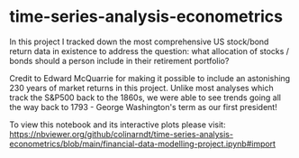 # time-series-analysis-econometrics

In this project I tracked down the most comprehensive US stock/bond return data in existence to address the question: what allocation of stocks / bonds should a person include in their retirement portfolio? 

Credit to Edward McQuarrie for making it possible to include an astonishing 230 years of market returns in this project. Unlike most analyses which track the S&P500 back to the 1860s, we were able to see trends going all the way back to 1793 - George Washington's term as our first president!

To view this notebook and its interactive plots please visit:
https://nbviewer.org/github/colinarndt/time-series-analysis-econometrics/blob/main/financial-data-modelling-project.ipynb#import

